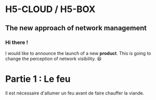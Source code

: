 # H5-CLOUD / H5-BOX
## The new approach of network management
### Hi there !

I would like to announce the launch of a new <b>product</b>. This is going to change the perception of network visibility. 😆


# Partie 1 : Le feu

Il est nécessaire d'allumer un feu avant de faire chauffer la viande.




